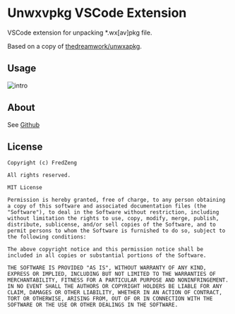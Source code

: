 # Unwxvpkg VSCode Extension

VSCode extension for unpacking *.wx[av]pkg file.

Based on a copy of [thedreamwork/unwxapkg](https://github.com/thedreamwork/unwxapkg).

## Usage
![intro](https://cdn.jsdelivr.net/gh/FredZeng/unwxvpkg-plugin@main/intro.gif)

## About

See [Github](https://github.com/FredZeng/unwxvpkg-plugin.git)

## License

```
Copyright (c) FredZeng

All rights reserved.

MIT License

Permission is hereby granted, free of charge, to any person obtaining a copy of this software and associated documentation files (the "Software"), to deal in the Software without restriction, including without limitation the rights to use, copy, modify, merge, publish, distribute, sublicense, and/or sell copies of the Software, and to permit persons to whom the Software is furnished to do so, subject to the following conditions:

The above copyright notice and this permission notice shall be included in all copies or substantial portions of the Software.

THE SOFTWARE IS PROVIDED "AS IS", WITHOUT WARRANTY OF ANY KIND, EXPRESS OR IMPLIED, INCLUDING BUT NOT LIMITED TO THE WARRANTIES OF MERCHANTABILITY, FITNESS FOR A PARTICULAR PURPOSE AND NONINFRINGEMENT. IN NO EVENT SHALL THE AUTHORS OR COPYRIGHT HOLDERS BE LIABLE FOR ANY CLAIM, DAMAGES OR OTHER LIABILITY, WHETHER IN AN ACTION OF CONTRACT, TORT OR OTHERWISE, ARISING FROM, OUT OF OR IN CONNECTION WITH THE SOFTWARE OR THE USE OR OTHER DEALINGS IN THE SOFTWARE.
```
